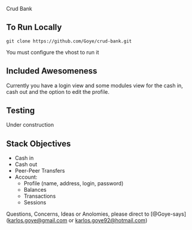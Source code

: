 Crud Bank

## To Run Locally

````
git clone https://github.com/Goye/crud-bank.git
````

You must configure the vhost to run it

## Included Awesomeness

Currently you have a login view and some modules view for the cash in, cash out and the option to edit the profile. 

## Testing
Under construction

## Stack Objectives

- Cash in
- Cash out
- Peer-Peer Transfers
- Account:
  - Profile (name, address, login, password)
  - Balances
  - Transactions
  - Sessions 

Questions, Concerns, Ideas or Anolomies, please direct to [@Goye-says](karlos.goye@gmail.com or karlos.goye92@hotmail.com)